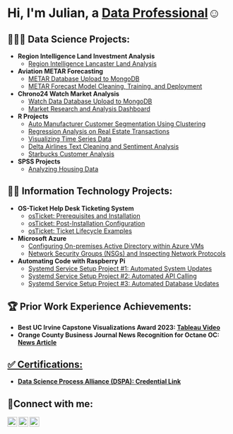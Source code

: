 <h1>Hi, I'm Julian, a <a href="https://www.linkedin.com/in/julian-sotelo-553252173/">Data Professional</a>☺</h1>

<h2>🧑🏼‍🔬 Data Science Projects:</h2>

- <b>**Region Intelligence Land Investment Analysis**</b>
  - [Region Intelligence Lancaster Land Analysis](https://drive.google.com/file/d/1fQdWs5vOd7e91-xgVRszChxEUqSJC94o/view?usp=drive_link)
- <b>**Aviation METAR Forecasting**</b>
  - [METAR Database Upload to MongoDB](https://github.com/F00LIAN/metar_prediction/tree/main/metar_db_upload)
  - [METAR Forecast Model Cleaning, Training, and Deployment](https://github.com/F00LIAN/metar_prediction/tree/main/metar_db_upload)
- <b>**Chrono24 Watch Market Analysis**</b>
  - [Watch Data Database Upload to MongoDB](https://github.com/F00LIAN/luxury_watch_market/tree/main/etl)
  - [Market Research and Analysis Dashboard](https://github.com/F00LIAN/luxury_watch_market/tree/main/app)
- <b>**R Projects**</b>
  - [Auto Manufacturer Customer Segmentation Using Clustering](https://github.com/F00LIAN/luxury_watch_market/tree/main/etl)
  - [Regression Analysis on Real Estate Transactions](https://github.com/F00LIAN/luxury_watch_market/tree/main/app)
  - [Visualizing Time Series Data](https://github.com/F00LIAN/luxury_watch_market/tree/main/app)
  - [Delta Airlines Text Cleaning and Sentiment Analysis](https://github.com/F00LIAN/luxury_watch_market/tree/main/app)
  - [Starbucks Customer Analysis](https://github.com/F00LIAN/luxury_watch_market/tree/main/app)
- <b>**SPSS Projects**</b>
  - [Analyzing Housing Data](https://github.com/F00LIAN/luxury_watch_market/tree/main/etl)
  
<h2>👨‍💻 Information Technology Projects:</h2>

- <b>**OS-Ticket Help Desk Ticketing System**</b>
  - [osTicket: Prerequisites and Installation](https://github.com/F00LIAN/osticket-prereqs)
  - [osTicket: Post-Installation Configuration](https://github.com/F00LIAN/osticket-post-install-config)
  - [osTicket: Ticket Lifecycle Examples](https://github.com/F00LIAN/osticket-ticket-lifecycle)
- <b>**Microsoft Azure**</b>
  - [Configuring On-premises Active Directory within Azure VMs](https://github.com/joshmadakorcc/configure-ad)
  - [Network Security Groups (NSGs) and Inspecting Network Protocols](https://github.com/joshmadakorcc/azure-network-protocols)
- <b>**Automating Code with Raspberry Pi**</b>
  - [Systemd Service Setup Project #1: Automated System Updates](https://github.com/F00LIAN/raspberrypi-systemd-automation-setup)
  - [Systemd Service Setup Project #2: Automated API Calling](https://github.com/F00LIAN/raspberrypi-streamlined-api-calls)
  - [Systemd Service Setup Project #3: Automated Database Updates](https://github.com/F00LIAN/raspberrypi-wrapping-up-systemd-service)

<h2>🏆 Prior Work Experience Achievements:</h2>

- <b>Best UC Irvine Capstone Visualizations Award 2023: <a href="https://youtu.be/oKuI605eEZc">Tableau Video</a></b>
- <b>Orange County Business Journal News Recognition for Octane OC: <a href="https://www.ocbj.com/oc-homepage/ai-program-predicts-capital-raising-success/">News Article</b>

<h2>✅ Certifications:</h2>

- <b>Data Science Process Alliance (DSPA): <a href="https://courses.datascience-pm.com/evidence-page/?bg=4703&eid=592&uid=467">Credential Link</a></b>

<h2>🤳Connect with me:</h2>

[<img align="left" alt="Josh | Twitter" width="22px" src="https://cdn.jsdelivr.net/npm/simple-icons@v3/icons/twitter.svg" />][twitter]
[<img align="left" alt="Josh | LinkedIn" width="22px" src="https://cdn.jsdelivr.net/npm/simple-icons@v3/icons/linkedin.svg" />][linkedin]
[<img align="left" alt="Josh | Instagram" width="22px" src="https://cdn.jsdelivr.net/npm/simple-icons@v3/icons/instagram.svg" />][instagram]

[twitter]: https://twitter.com/Julian
[instagram]: https://www.instagram.com/goodenoughgainz
[linkedin]: https://www.linkedin.com/in/julian-sotelo-553252173/
